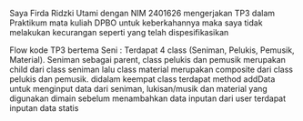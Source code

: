 Saya Firda Ridzki Utami dengan NIM 2401626 mengerjakan TP3 dalam Praktikum mata kuliah DPBO untuk keberkahannya maka saya tidak melakukan kecurangan seperti yang telah dispesifikasikan

Flow kode TP3 bertema Seni :
Terdapat 4 class (Seniman, Pelukis, Pemusik, Material). Seniman sebagai parent, class pelukis dan pemusik merupakan child dari class seniman lalu class material merupakan composite dari class pelukis dan pemusik.
didalam keempat class terdapat method addData untuk menginput data dari seniman, lukisan/musik dan material yang digunakan
dimain sebelum menambahkan data inputan dari user terdapat inputan data statis 
